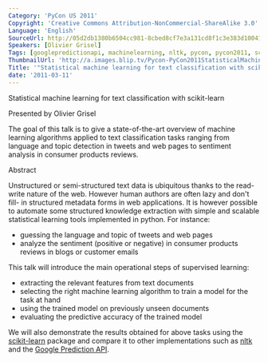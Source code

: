```yaml
---
Category: 'PyCon US 2011'
Copyright: 'Creative Commons Attribution-NonCommercial-ShareAlike 3.0'
Language: 'English'
SourceUrl: http://05d2db1380b6504cc981-8cbed8cf7e3a131cd8f1c3e383d10041.r93.cf2.rackcdn.com/pycon-us-2011/417_statistical-machine-learning-for-text-classification-with-scikit-learn.mp4
Speakers: [Olivier Grisel]
Tags: [googlepredictionapi, machinelearning, nltk, pycon, pycon2011, scikit-learn]
ThumbnailUrl: 'http://a.images.blip.tv/Pycon-PyCon2011StatisticalMachineLearningForTextClassification447.png'
Title: '"Statistical machine learning for text classification with scikit-learn"'
date: '2011-03-11'
---
```

Statistical machine learning for text classification with scikit-learn

Presented by Olivier Grisel

The goal of this talk is to give a state-of-the-art overview of machine
learning algorithms applied to text classification tasks ranging from language
and topic detection in tweets and web pages to sentiment analysis in consumer
products reviews.

Abstract

Unstructured or semi-structured text data is ubiquitous thanks to the read-
write nature of the web. However human authors are often lazy and don't fill-
in structured metadata forms in web applications. It is however possible to
automate some structured knowledge extraction with simple and scalable
statistical learning tools implemented in python. For instance:

  * guessing the language and topic of tweets and web pages 
  * analyze the sentiment (positive or negative) in consumer products reviews in blogs or customer emails 

This talk will introduce the main operational steps of supervised learning:

  * extracting the relevant features from text documents 
  * selecting the right machine learning algorithm to train a model for the task at hand 
  * using the trained model on previously unseen documents 
  * evaluating the predictive accuracy of the trained model 

We will also demonstrate the results obtained for above tasks using the
[scikit-learn](http://scikit-learn.sourceforge.net/) package and compare it to
other implementations such as [nltk](http://nltk.org/) and the [Google
Prediction API](http://code.google.com/apis/predict/).

